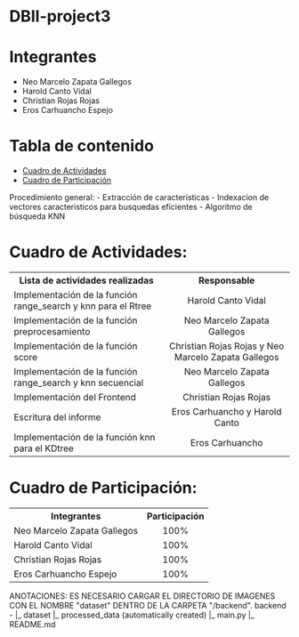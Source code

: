 # DBII-project3
# **Integrantes**
* Neo Marcelo Zapata Gallegos
* Harold Canto Vidal
* Christian Rojas Rojas
* Eros Carhuancho Espejo

# Tabla de contenido
- [Cuadro de Actividades](#Cuadro-de-Actividades)
- [Cuadro de Participación](#Cuadro-de-Participación)



Procedimiento general:
    - Extracción de caracteristicas
    - Indexacion de vectores caracteristicos para busquedas eficientes
    - Algoritmo de búsqueda KNN
    
    
# Cuadro de Actividades:

<table>
  <tbody>
    <tr>
      <th>Lista de actividades realizadas</th>
      <th align="center">Responsable</th>
    </tr>
    <tr>
      <td>Implementación de la función range_search y knn para el Rtree </td>
      <td align="center">Harold Canto Vidal</td>
    </tr>
    <tr>
      <td>Implementación de la función preprocesamiento</td>
      <td align="center">Neo Marcelo Zapata Gallegos</td>
    </tr>
    <tr>
      <td>Implementación de la función score</td>
      <td align="center">Christian Rojas Rojas y Neo Marcelo Zapata Gallegos</td>
    </tr>
    <tr>
      <td>Implementación de la función range_search y knn secuencial</td>
      <td align="center">Neo Marcelo Zapata Gallegos</td>
    </tr>
    <tr>
      <td>Implementación del Frontend</td>
      <td align="center">Christian Rojas Rojas</td>
    </tr>
    <tr>
      <td>Escritura del informe</td>
      <td align="center">Eros Carhuancho y Harold Canto</td>
    </tr>
    <tr>
      <td>Implementación de la función knn para el KDtree </td>
      <td align="center">Eros Carhuancho</td>
    </tr>
  </tbody>
</table>

# Cuadro de Participación:

<table>
  <tbody>
    <tr>
      <th>Integrantes</th>
      <th align="center">Participación</th>
    </tr>
    <tr>
      <td>Neo Marcelo Zapata Gallegos</td>
      <td align="center">100%</td>
    </tr>
    <tr>
      <td>Harold Canto Vidal</td>
      <td align="center">100%</td>
    </tr>
    <tr>
      <td>Christian Rojas Rojas</td>
      <td align="center">100%</td>
    </tr>
    <tr>
      <td>Eros Carhuancho Espejo</td>
      <td align="center">100%</td>
    </tr>
  </tbody>
</table>



ANOTACIONES:
    ES NECESARIO CARGAR EL DIRECTORIO DE IMAGENES CON EL NOMBRE "dataset" DENTRO DE LA CARPETA "/backend".
    backend -
             |_ dataset
             |_ processed_data (automatically created)
             |_ main.py
             |_ README.md
